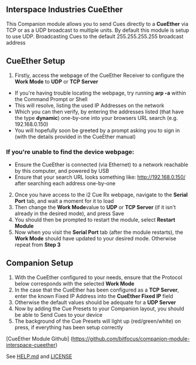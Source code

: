 ## Interspace Industries CueEther

This Companion module allows you to send Cues directly to a **CueEther** via TCP or as a UDP broadcast to multiple units.
By default this module is setup to use UDP. Broadcasting Cues to the default 255.255.255.255 broadcast address
## CueEther Setup
1. Firstly, access the webpage of the CueEther Receiver to configure the **Work Mode** to **UDP** or **TCP Server**
 - If you're having trouble locating the webpage, try running **arp -a** within the Command Prompt or Shell
 - This will resolve, listing the used IP Addresses on the network
 - Which you can then verify, by entering the addresses listed (that have the type **dynamic**) one-by-one into your browsers URL search (e.g. 192.168.0.150)
 - You will hopefully soon be greeted by a prompt asking you to sign in (with the details provided in the CueEther manual)
 ### If you're unable to find the device webpage:
 - Ensure the CueEther is connected (via Ethernet) to a network reachable by this computer, and powered by USB
 - Ensure that your search URL looks something like: http://192.168.0.150/ after searching each address one-by-one
2. Once you have access to the i2 Cue Rx webpage, navigate to the **Serial Port** tab, and wait a moment for it to load
3. Then change the **Work Mode**value to **UDP** or **TCP Server** (if it isn't already in the desired mode), and press Save
4. You should then be prompted to restart the module, select **Restart Module**
5. Now when you visit the **Serial Port** tab (after the module restarts), the **Work Mode** should have updated to your desired mode. Otherwise repeat from **Step 3**

## Companion Setup
1. With the CueEther configured to your needs, ensure that the Protocol below corresponds with the selected **Work Mode**
2. In the case that the CueEther has been configured as a **TCP Server**, enter the known Fixed IP Address into the **CueEther Fixed IP** field
3. Otherwise the default values should be adequate for a **UDP Server**
4. Now by adding the Cue Presets to your Companion layout, you should be able to Send Cues to your device
5. The background of the Cue Presets will light up (red/green/white) on press, if everything has been setup correctly

[CueEther Module Github] (https://github.com/bitfocus/companion-module-interspace-cueether)

See [HELP.md](./companion/HELP.md) and [LICENSE](./LICENSE)
